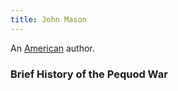 ```yaml
---
title: John Mason
---
```


An [American](../index.html) author.

### Brief History of the Pequod War
